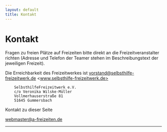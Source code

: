 ```yaml
---
layout: default
title: Kontakt
---
```

# Kontakt

Fragen zu freien Plätze auf Freizeiten bitte direkt an die Freizeitveranstalter
richten
(Adresse und Telefon der Teamer stehen im Beschreibungstext der jeweiligen
Freizeit).       

Die Erreichbarkeit des Freizeitwerkes ist <vorstand@selbsthilfe-freizeitwerk.de>
<www.selbsthilfe-freizeitwerk.de>

        SelbsthilfeFreizeitwerk e.V.
        c/o Veronika Wilske-Müller
        Vollmerhauserstraße 81
        51645 Gummersbach

Kontakt zu dieser Seite

<webmaster@a-freizeiten.de>

---

